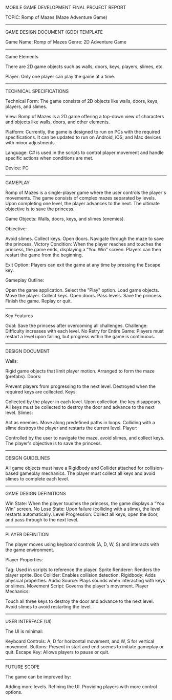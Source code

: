 MOBILE GAME DEVELOPMENT FINAL PROJECT REPORT

TOPIC: Romp of Mazes (Maze Adventure Game)

-------------------------------------------------------
GAME DESIGN DOCUMENT (GDD) TEMPLATE

Game Name: Romp of Mazes
Genre: 2D Adventure Game

-------------------------------------------------------
Game Elements

There are 2D game objects such as walls, doors, keys, players, slimes, etc.

Player: Only one player can play the game at a time.

-------------------------------------------------------
TECHNICAL SPECIFICATIONS

Technical Form: The game consists of 2D objects like walls, doors, keys, players, and slimes.

View: Romp of Mazes is a 2D game offering a top-down view of characters and objects like walls, doors, and other elements.

Platform: Currently, the game is designed to run on PCs with the required specifications. It can be updated to run on Android, iOS, and Mac devices with minor adjustments.

Language: C# is used in the scripts to control player movement and handle specific actions when conditions are met.

Device: PC

-------------------------------------------------------
GAMEPLAY

Romp of Mazes is a single-player game where the user controls the player's movements. The game consists of complex mazes separated by levels. Upon completing one level, the player advances to the next. The ultimate objective is to save the princess.

Game Objects: Walls, doors, keys, and slimes (enemies).

Objective:

Avoid slimes.
Collect keys.
Open doors.
Navigate through the maze to save the princess.
Victory Condition: When the player reaches and touches the princess, the game ends, displaying a “You Win” screen. Players can then restart the game from the beginning.

Exit Option: Players can exit the game at any time by pressing the Escape key.

Gameplay Outline:

Open the game application.
Select the "Play" option.
Load game objects.
Move the player.
Collect keys.
Open doors.
Pass levels.
Save the princess.
Finish the game.
Replay or quit.

-------------------------------------------------------
Key Features

Goal: Save the princess after overcoming all challenges.
Challenge: Difficulty increases with each level.
No Retry for Entire Game: Players must restart a level upon failing, but progress within the game is continuous.

-------------------------------------------------------
DESIGN DOCUMENT

Walls:

Rigid game objects that limit player motion.
Arranged to form the maze (prefabs).
Doors:

Prevent players from progressing to the next level.
Destroyed when the required keys are collected.
Keys:

Collected by the player in each level.
Upon collection, the key disappears. All keys must be collected to destroy the door and advance to the next level.
Slimes:

Act as enemies.
Move along predefined paths in loops.
Colliding with a slime destroys the player and restarts the current level.
Player:

Controlled by the user to navigate the maze, avoid slimes, and collect keys.
The player's objective is to save the princess.

-------------------------------------------------------
DESIGN GUIDELINES

All game objects must have a Rigidbody and Collider attached for collision-based gameplay mechanics.
The player must collect all keys and avoid slimes to complete each level.

-------------------------------------------------------
GAME DESIGN DEFINITIONS

Win State: When the player touches the princess, the game displays a “You Win” screen.
No Lose State: Upon failure (colliding with a slime), the level restarts automatically.
Level Progression: Collect all keys, open the door, and pass through to the next level.

-------------------------------------------------------
PLAYER DEFINITION

The player moves using keyboard controls (A, D, W, S) and interacts with the game environment.

Player Properties:

Tag: Used in scripts to reference the player.
Sprite Renderer: Renders the player sprite.
Box Collider: Enables collision detection.
Rigidbody: Adds physical properties.
Audio Source: Plays sounds when interacting with keys or slimes.
Movement Script: Governs the player's movement.
Player Mechanics:

Touch all three keys to destroy the door and advance to the next level.
Avoid slimes to avoid restarting the level.

-------------------------------------------------------
USER INTERFACE (UI)

The UI is minimal:

Keyboard Controls: A, D for horizontal movement, and W, S for vertical movement.
Buttons: Present in start and end scenes to initiate gameplay or quit.
Escape Key: Allows players to pause or quit.

-------------------------------------------------------
FUTURE SCOPE

The game can be improved by:

Adding more levels.
Refining the UI.
Providing players with more control options.
